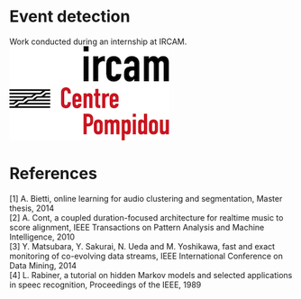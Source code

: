 # Event detection
Work conducted during an internship at IRCAM. <br/>
![alt text](https://github.com/RomainPe/audio-event-detection/blob/master/ircam.png "IRCAM logo")
# References
[1] A. Bietti, online learning for audio clustering and segmentation, Master thesis, 2014 <br/>
[2] A. Cont, a coupled duration-focused architecture for realtime music to score alignment, IEEE Transactions on Pattern Analysis and Machine Intelligence, 2010 <br/>
[3] Y. Matsubara, Y. Sakurai, N. Ueda and M. Yoshikawa, fast and exact monitoring of co-evolving data streams, IEEE International Conference on Data Mining, 2014 <br/>
[4] L. Rabiner, a tutorial on hidden Markov models and selected applications in speec recognition, Proceedings of the IEEE, 1989